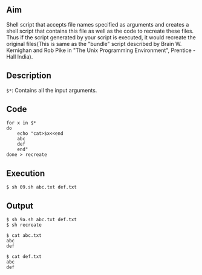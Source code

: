 ## Aim
Shell script that accepts file names specified as arguments and creates a shell script that contains this file as well as the code to recreate these files. Thus if the script generated by your script is executed, it would recreate the original files(This is same as the "bundle" script described by Brain W. Kernighan and Rob Pike in "The Unix Programming Environment", Prentice - Hall India).

## Description
`$*`: Contains all the input arguments.  

## Code
```
for x in $*
do
	echo "cat>$x<<end
	abc
	def
	end"
done > recreate
```

## Execution
```
$ sh 09.sh abc.txt def.txt
```

## Output
```
$ sh 9a.sh abc.txt def.txt
$ sh recreate
```
```
$ cat abc.txt
abc
def
```
```
$ cat def.txt
abc
def
```
